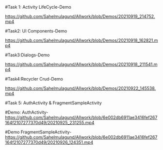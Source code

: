 #Task 1: Activity LifeCycle-Demo

https://github.com/Sahelmulagund/Allwork/blob/Demos/20210919_214752.mp4

#Task2: UI Components-Demo

https://github.com/Sahelmulagund/Allwork/blob/Demos/20210918_162821.mp4

#Task3:Dialogs-Demo

https://github.com/Sahelmulagund/Allwork/blob/Demos/20210918_211541.mp4

#Task4:Recycler Crud-Demo

https://github.com/Sahelmulagund/Allwork/blob/Demos/20210922_145538.mp4

#Task 5: AuthActivity & FragmentSampleActivity

#Demo: AuthActivity- https://github.com/Sahelmulagund/Allwork/blob/6e002db6911ae3416fef267164f2107277370d49/20210925_231255.mp4

#Demo FragmentSampleActivity- https://github.com/Sahelmulagund/Allwork/blob/6e002db6911ae3416fef267164f2107277370d49/20210926_124351.mp4
